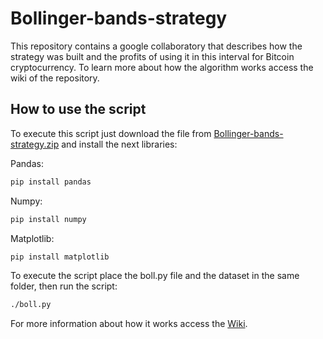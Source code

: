 # Bollinger-bands-strategy
This repository contains a google collaboratory that describes how the strategy was built and the profits of using it in this interval for Bitcoin cryptocurrency. To learn more about how the algorithm works access the wiki of the repository.

## How to use the script
To execute this script just download the file from <a href="https://github.com/nenomg/Bollinger-bands-strategy/releases/tag/1.0">Bollinger-bands-strategy.zip</a> and install the next libraries:

Pandas:

```bash
pip install pandas
```

Numpy:

```bash
pip install numpy
```

Matplotlib:

```bash
pip install matplotlib
```

To execute the script place the boll.py file and the dataset in the same folder, then run the script:
```bash
./boll.py
```

For more information about how it works access the <a href="https://github.com/nenomg/Bollinger-bands-strategy/wiki">Wiki</a>.
